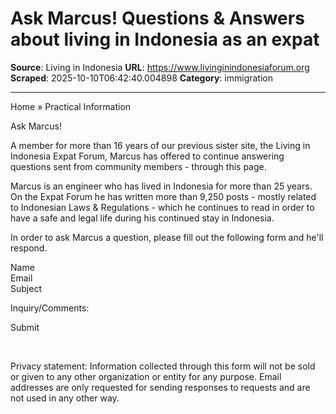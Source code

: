 # Ask Marcus! Questions & Answers about living in Indonesia as an expat

**Source**: Living in Indonesia
**URL**: https://www.livinginindonesiaforum.org
**Scraped**: 2025-10-10T06:42:40.004898
**Category**: immigration

---

Home » Practical Information

Ask Marcus!

A member for more than 16 years of our previous sister site, the Living in Indonesia Expat Forum, Marcus has offered to continue answering questions sent from community members - through this page.

Marcus is an engineer who has lived in Indonesia for more than 25 years. On the Expat Forum he has written more than 9,250 posts - mostly related to Indonesian Laws & Regulations - which he continues to read in order to have a safe and legal life during his continued stay in Indonesia.

In order to ask Marcus a question, please fill out the following form and he'll respond.

Name	
Email	
Subject	

Inquiry/Comments:

Submit

 

Privacy statement: Information collected through this form will not be sold or given to any other organization or entity for any purpose. Email addresses are only requested for sending responses to requests and are not used in any other way.
